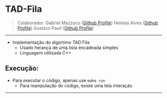 # TAD-Fila
> Colaborador: Gabriel Mazzuco ([Github Profile](https://github.com/gabrielmazz)) Heloisa Alves ([Github Profile](https://github.com/Helogizzy)) Gustavo Pauli ([Github Profile](https://github.com/GusPauli))
---

* Implementação do algortimo TAD Fila
  * Usado herança de uma lista encadeada simples
  * Linguagem utilizada C++
  
## Execução:

- Para executar o código, apenas use `make run`
  - Para manipulação do código, existe uma tela interação
---
